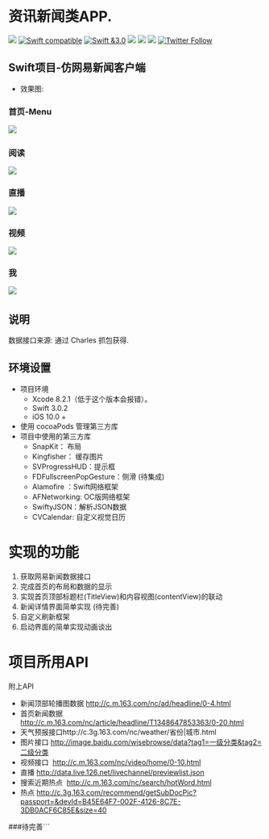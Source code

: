 
# 资讯新闻类APP.


![](https://camo.githubusercontent.com/f3bc68f8badf9ec1143275e35cba2114910b0522/687474703a2f2f696d672e736869656c64732e696f2f62616467652f6c616e67756167652d73776966742d627269676874677265656e2e7376673f7374796c653d666c6174)
[![Swift compatible](https://img.shields.io/badge/swift-compatible-4BC51D.svg?style=flat)](https://developer.apple.com/swift/)
[![Swift &3.0](https://img.shields.io/badge/Swift-3.0-orange.svg?style=flat)](https://developer.apple.com/swift/)
![](https://img.shields.io/appveyor/ci/gruntjs/grunt.svg)
![](https://img.shields.io/badge/platform-ios-lightgrey.svg)
![](https://img.shields.io/github/watchers/badges/shields.svg?style=social&label=Watch)
[![Twitter Follow](https://img.shields.io/twitter/follow/LiuChuan_.svg?style=social)](https://twitter.com/LiuChuan_)


## Swift项目-仿网易新闻客户端
- 效果图: 

### 首页-Menu
![](https://github.com/ChinaHackers/News/raw/master/Preview/Home-menu.gif)
 
### 阅读
![](https://github.com/ChinaHackers/News/raw/master/Preview/Read.gif)

### 直播
![](https://github.com/ChinaHackers/News/raw/master/Preview/Live.gif)

### 视频
![](https://github.com/ChinaHackers/News/raw/master/Preview/Vedio.gif)

### 我
![](https://github.com/ChinaHackers/News/raw/master/Preview/Mine.gif)
  
  
  

## 说明
数据接口来源: 通过 Charles 抓包获得.

## 环境设置
- 项目环境
	- Xcode 8.2.1（低于这个版本会报错）。
	- Swift 3.0.2
	- iOS 10.0 +
- 使用 cocoaPods 管理第三方库
- 项目中使用的第三方库
	- SnapKit： 布局
	- Kingfisher： 缓存图片
	- SVProgressHUD：提示框
	- FDFullscreenPopGesture：侧滑 (待集成)
	- Alamofire ：Swift网络框架
	- AFNetworking: OC版网络框架
	- SwiftyJSON：解析JSON数据
	- CVCalendar: 自定义视觉日历

# 实现的功能

1. 获取网易新闻数据接口
2. 完成首页的布局和数据的显示
3. 实现首页顶部标题栏(TitleView)和内容视图(contentView)的联动
4. 新闻详情界面简单实现 (待完善)
5. 自定义刷新框架
6. 启动界面的简单实现动画谈出


# 项目所用API

附上API

- 新闻顶部轮播图数据 http://c.m.163.com/nc/ad/headline/0-4.html
- 首页新闻数据 http://c.m.163.com/nc/article/headline/T1348647853363/0-20.html 
- 天气预报接口http://c.3g.163.com/nc/weather/省份|城市.html 
- 图片接口 http://image.baidu.com/wisebrowse/data?tag1=一级分类&tag2=二级分类 
- 视频接口  http://c.m.163.com/nc/video/home/0-10.html 
- 直播 http://data.live.126.net/livechannel/previewlist.json
- 搜索近期热点  http://c.m.163.com/nc/search/hotWord.html
- 热点 http://c.3g.163.com/recommend/getSubDocPic?passport=&devId=B45E64F7-002F-4126-8C7E-3DB0ACF6C85E&size=40

###待完善```


